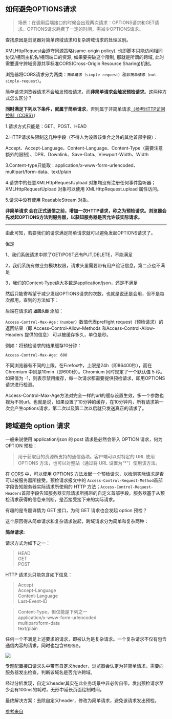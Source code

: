 ## 如何避免OPTIONS请求   

> 场景：在调用后端接口的时候会出现两次请求：OPTIONS请求和GET请求。OPTIONS请求耗费了一定的时间，需减少OPTIONS请求。  

查找原因是浏览器对简单跨域请求和复杂跨域请求的处理区别。

XMLHttpRequest会遵守同源策略(same-origin policy). 也即脚本只能访问相同协议/相同主机名/相同端口的资源, 如果要突破这个限制, 那就是所谓的跨域, 此时需要遵守跨域资源共享标准CORS(Cross-Origin Resource Sharing)机制。

浏览器将CORS请求分为两类：`简单请求（simple request）`和`非简单请求（not-simple-request）`。

简单请求浏览器请求不会触发预检请求，而**非简单请求会触发预检请求**。这两种方式怎么区分？

**同时满足下列以下条件，就属于简单请求**，否则属于非简单请求[（参考HTTP访问控制（CORS）](https://developer.mozilla.org/zh-CN/docs/Web/HTTP/Access_control_CORS)）

1.请求方式只能是：GET、POST、HEAD

2.HTTP请求头限制这几种字段（不得人为设置该集合之外的其他首部字段）：

Accept、Accept-Language、Content-Language、Content-Type（需要注意额外的限制）、DPR、Downlink、Save-Data、Viewport-Width、Width

3.Content-type只能取：application/x-www-form-urlencoded、multipart/form-data、text/plain

4.请求中的任意XMLHttpRequestUpload 对象均没有注册任何事件监听器；XMLHttpRequestUpload 对象可以使用 XMLHttpRequest.upload 属性访问。

5.请求中没有使用 ReadableStream 对象。

**非简单请求 会在正式通信之前，增加一次HTTP请求，称之为预检请求。浏览器会先发起OPTIONS方法到服务器，以获知服务器是否允许该实际请求。**

---

由此可知，若要我们的请求满足简单请求就可以避免发起OPTIONS请求了。

但是

1、我们系统请求中除了GET/POST还有PUT,DELETE，不能满足

2，我们系统有做业务模块权限，请求头里需要带有用户验证信息，第二点也不满足

3，我们的Content-Type绝大多数是application/json，还是不满足

然后只能寄希望于减少发起OPTIONS请求的次数，也就是说还是会用，但不是每次都用，查到的方法如下：

后端在请求的 **`返回头部`** 添加：

`Access-Control-Max-Age：（number）`数值代表preflight request（预检请求）的返回结果（即 Access-Control-Allow-Methods 和Access-Control-Allow-Headers 提供的信息） 可以被缓存多久，单位是秒。

例如：将预检请求的结果缓存10分钟：

`Access-Control-Max-Age: 600`

不同浏览器有不同的上限。在Firefox中，上限是24h（即86400秒），而在Chromium 中则是10min（即600秒）。Chromium 同时规定了一个默认值 5 秒。
如果值为 -1，则表示禁用缓存，每一次请求都需要提供预检请求，即用OPTIONS请求进行检测。

Access-Control-Max-Age方法对完全一样的url的缓存设置生效，多一个参数也视为不同url。也就是说，如果设置了10分钟的缓存，在10分钟内，所有请求第一次会产生options请求，第二次以及第二次以后就只发送真正的请求了。

## 

## 跨域避免 option 请求

一般来说使用 application/json 的 post 请求是必然会带入 OPTION 请求，何为 OPTION 预检：

> 用于获取目的资源所支持的通信选项。客户端可以对特定的 URL 使用 OPTIONS 方法，也可以对整站（通过将 URL 设置为“*”）使用该方法。

在 [CORS](https://developer.mozilla.org/zh-CN/docs/Web/HTTP/Access_control_CORS) 中，可以使用 OPTIONS 方法发起一个预检请求，以检测实际请求是否可以被服务器所接受。预检请求报文中的 `Access-Control-Request-Method`首部字段告知服务器实际请求所使用的 HTTP 方法；`Access-Control-Request-Headers`首部字段告知服务器实际请求所携带的自定义首部字段。服务器基于从预检请求获得的信息来判断，是否接受接下来的实际请求。

有趣的是专题详情为 GET 接口，为何 GET 请求也会发起 option 预检？  

这个原因得从简单请求和复杂请求说起，跨域请求分为简单和复杂两种：

**简单请求:**  

请求方式为如下之一：

> HEAD  
> GET  
> POST

HTTP 请求头只能包含如下信息：

> Accept  
> Accept-Language   
> Content-Language   
> Last-Event-ID   

> Content-Type，但仅能是下列之一     
    application/x-www-form-urlencoded   
    multipart/form-data   
    text/plain
    
任何一个不满足上述要求的请求，即被认为是复杂请求。一个复杂请求不仅有包含通信内容的请求，同时也包含`预检信息`。 

![](//mmbiz.qpic.cn/mmbiz_png/4g5IMGibSxt59Yo7rseQWKNZOCpe0g17u8OiaX9JJfDbnLa2XS5uvapvN1H7I91yibPO64qt3IqG54381iadSWjZQw/640?wx_fmt=png&tp=webp&wxfrom=5&wx_lazy=1&wx_co=1)

专题配置接口请求头中带有自定义header，浏览器会认定为非简单请求，需要向服务器发出检查，判断该域名是否允许跨域。

经过分析发现，自定义header其实在此业务场景中非必传自带，发出预检请求至少会有100ms的耗时，无形中延长页面绘制时间。

最终解决方案：去除自定义header，修改为简单请求，避免该请求发出预检。

[参考来自](https://mp.weixin.qq.com/s/6gtVR0nVNcZvREjwftZgzA)